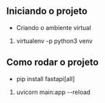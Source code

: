 ## Iniciando o projeto
* Criando o ambiente virtual
1. virtualenv -p python3 venv

## Como rodar o projeto

* pip install fastapi[all]

1. uvicorn main:app --reload
